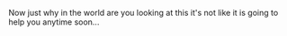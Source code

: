Now just why in the world are you looking at this it's not like it is going to help you anytime soon...
